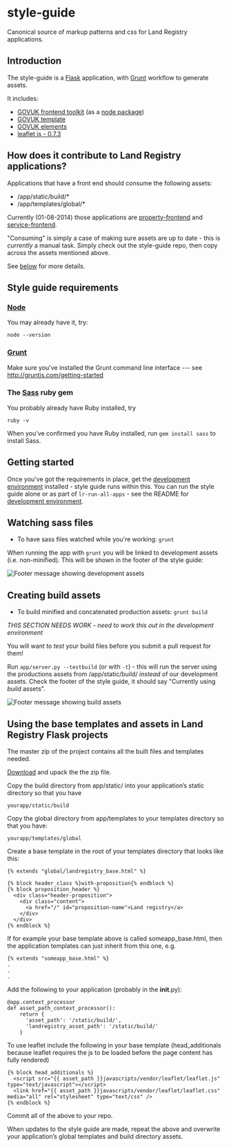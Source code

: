 style-guide
===========

Canonical source of markup patterns and css for Land Registry applications.

## Introduction

The style-guide is a [Flask](http://flask.pocoo.org/) application, with [Grunt](http://gruntjs.com/) workflow to generate assets.

It includes:

* [GOVUK frontend toolkit](https://github.com/alphagov/govuk_frontend_toolkit) (as a [node package](https://www.npmjs.org/package/govuk_frontend_toolkit))
* [GOVUK template](https://github.com/alphagov/govuk_template)
* [GOVUK elements](https://github.com/alphagov/govuk_elements)
* [leaflet js - 0.7.3](http://leafletjs.com/download.html)

## How does it contribute to Land Registry applications?

Applications that have a front end should consume the following assets:

* /app/static/build/*
* /app/templates/global/*

Currently (01-08-2014) those applications are [property-frontend](https://github.com/LandRegistry/property-frontend) and [service-frontend](https://github.com/LandRegistry/service-frontend).

"Consuming" is simply a case of making sure assets are up to date - this is *currently* a manual task. Simply check out the style-guide repo, then copy across the assets mentioned above.

See [below](#user-content-using-the-base-templates-and-assets-in-land-registry-flask-projects) for more details.

## Style guide requirements

### [Node](http://nodejs.org/)

You may already have it, try:

```
node --version
```

### [Grunt](http://gruntjs.com)

Make sure you've installed the Grunt command line interface --- see http://gruntjs.com/getting-started

### The [Sass](http://sass-lang.com/) ruby gem

You probably already have Ruby installed, try

```
ruby -v
```

When you've confirmed you have Ruby installed, run ```gem install sass``` to install Sass.

## Getting started

Once you've got the requirements in place, get the [development environment](https://github.com/LandRegistry/development-environment) installed - style guide runs within this. You can run the style guide alone or as part of ```lr-run-all-apps``` - see the README for [development environment](https://github.com/LandRegistry/development-environment).

## Watching sass files

* To have sass files watched while you're working: ```grunt```

When running the app with ```grunt``` you will be linked to development assets (i.e. non-minified). This will be shown in the footer of the style guide:

![Footer message showing development assets](https://github.com/LandRegistry/style-guide/blob/gh-pages/readme-images/using-dev-assets.png)

## Creating build assets

* To build minified and concatenated production assets: ```grunt build```


*THIS SECTION NEEDS WORK - need to work this out in the development environment*

You will want to *test* your build files before you submit a pull request for them!

Run ```app/server.py --testbuild``` (or with ```-t```) - this will run the server using the productions assets from /app/static/build/ _instead_ of our development assets. Check the footer of the style guide, it should say "Currently using *build* assets".

![Footer message showing build assets](https://github.com/LandRegistry/style-guide/blob/gh-pages/readme-images/using-build-assets.png)


## Using the base templates and assets in Land Registry Flask projects

The master zip of the project contains all the built files and templates needed.

[Download](https://github.com/LandRegistry/style-guide/archive/master.zip) and upack the the zip file.

Copy the build directory from app/static/ into your application’s static directory so that you have

```
yourapp/static/build
```

Copy the global directory from app/templates to your templates directory so that you have:

```
yourapp/templates/global
```

Create a base template in the root of your templates directory that looks like this:

```
{% extends "global/landregistry_base.html" %}

{% block header_class %}with-proposition{% endblock %}
{% block proposition_header %}
  <div class="header-proposition">
    <div class="content">
      <a href="/" id="proposition-name">Land registry</a>
    </div>
  </div>
{% endblock %}
```

If for example your base template above is called someapp_base.html, then the
application templates can just inherit from this one, e.g.

```
{% extends "someapp_base.html" %}
.
.
.

```

Add the following to your application (probably in the __init__.py):

```
@app.context_processor
def asset_path_context_processor():
    return {
      'asset_path': '/static/build/',
      'landregistry_asset_path': '/static/build/'
    }

```

To use leaflet include the following in your base template (head_additionals because leaflet requires the js to be loaded before the page content has fully rendered)

```
{% block head_additionals %}
  <script src="{{ asset_path }}javascripts/vendor/leaflet/leaflet.js" type="text/javascript"></script>
  <link href="{{ asset_path }}javascripts/vendor/leaflet/leaflet.css" media="all" rel="stylesheet" type="text/css" />
{% endblock %}

```

Commit all of the above to your repo.

When updates to the style guide are made, repeat the above and overwrite
your application’s global templates and build directory assets.
